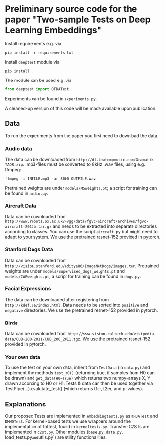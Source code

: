# Preliminary source code for the paper "Two-sample Tests on Deep Learning Embeddings"

Install requirements e.g. via
```
pip install -r requirements.txt
```

Install `deeptest` module via

```
pip install .
```

The module can be used e.g. via

```python
from deeptest import DFDATest
```
Experiments can be found in `experiments.py`.

A cleaned-up version of this code will be made available upon publication.


## Data

To run the experiments from the paper you first need to download the data.

### Audio data
The data can be downloaded from `http://dl.lowtempmusic.com/Gramatik-TAOR.zip`. .mp3-files must be converted to 8kHz .wav files, using e.g. ffmpeg:
```
ffmpeg -i INFILE.mp3 -ar 8000 OUTFILE.wav
```
Pretrained weights are under `models/M5weights.pt`; a script for training can be found in `audio.py`.

### Aircraft Data

Data can be downloaded from `http://www.robots.ox.ac.uk/~vgg/data/fgvc-aircraft/archives/fgvc-aircraft-2013b.tar.gz` and needs to be extracted into separate directories according to classes.
You can use the script `aircraft.py` but might need to adapt to your system.
We use the pretrained resnet-152 provided in pytorch.

### Stanford Dogs Data

Data can be downloaded from `http://vision.stanford.edu/aditya86/ImageNetDogs/images.tar`.
Pretrained weights are under `models/Supervised_dogs_weights.pt` and `models/CAEweights.pt`; a script for training can be found in `dogs.py`.

### Facial Expressions

The data can be downloaded after registering from `http://kdef.se/index.html`. Data needs to be sorted into `positive` and `negative` directories.
We use the pretrained resnet-152 provided in pytorch.

### Birds

Data can be downloaded from `http://www.vision.caltech.edu/visipedia-data/CUB-200-2011/CUB_200_2011.tgz`.
We use the pretrained resnet-152 provided in pytorch.


### Your own data

To use the test on your own data, inherit from `TestData` (in `data.py`) and implement the methods `test_h0()` (returning true, if samples from H0 can be drawn) and `get_data(H0=True)` which returns two numpy-arrays X, Y drawn according to H0 or H1. Tests & data can then be used together via TestPipe(...).evalutate_test() (which returns t1er, t2er, and p-values).

## Explanations

Our proposed Tests are implemented in `embeddingtests.py` as `DFDATest` and `DMMDTest`.
For kernel-based tests we use wrappers around the implementation of fottest, found in `kerneltests.py`.
Transfer-C2STs are implemented in `c2st.py`.
Other modules (`base.py`, `data.py`, load_tests.py` and `utils.py`) are utility functionalities.



